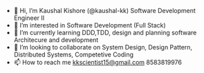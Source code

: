 - 👋 Hi, I’m Kaushal Kishore (@kaushal-kk) Software Development Engineer II
- 👀 I’m interested in Software Development (Full Stack)
- 🌱 I’m currently learning DDD,TDD, design and planning software Architecure and development
- 💞️ I’m looking to collaborate on System Design, Design Pattern, Distributed Systems, Competetive Coding 
- 📫 How to reach me kkscientist15@gmail.com 8583819976

<!---
kaushal-kk/kaushal-kk is a ✨ special ✨ repository because its `README.md` (this file) appears on your GitHub profile.
You can click the Preview link to take a look at your changes.
--->

